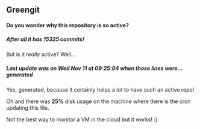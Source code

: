 ## Greengit

#### Do you wonder why this repository is so active?

##### After all it has 15325 commits!

But is it *really* active? Well...

##### Last update was on Wed Nov 11 at 09:25:04 when those lines were... generated

Yes, generated, because it certainly helps a lot to have such an active repo!

Oh and there was **25%** disk usage on the machine
where there is the cron updating this file.

Not the best way to monitor a VM in the cloud but it works! :)
